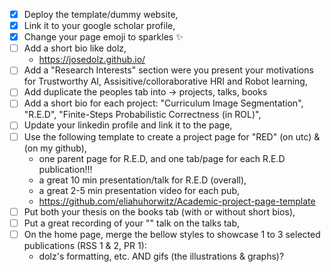 - [x] Deploy the template/dummy website,
- [x] Link it to your google scholar profile,
- [x] Change your page emoji to sparkles :sparkles:
- [ ] Add a short bio like dolz,
    - https://josedolz.github.io/ 
- [ ] Add a "Research Interests" section were you present your motivations for Trustworthy AI, Assisitive/colloraborative HRI and Robot learning,
- [ ] Add duplicate the peoples tab into -> projects, talks, books
- [ ] Add a short bio for each project: "Curriculum Image Segmentation", "R.E.D", "Finite-Steps Probabilistic Correctness (in ROL)",
- [ ] Update your linkedin profile and link it to the page,
- [ ] Use the following template to create a project page for "RED" (on utc) & (on my github),
     - one parent page for R.E.D, and one tab/page for each R.E.D publication!!!
     - a great 10 min presentation/talk for R.E.D (overall),
     - a great 2-5 min presentation video for each pub,
     - https://github.com/eliahuhorwitz/Academic-project-page-template
- [ ] Put both your thesis on the books tab (with or without short bios),
- [ ] Put a great recording of your "" talk on the talks tab,
- [ ] On the home page, merge the bellow styles to showcase 1 to 3 selected publications (RSS 1 & 2, PR 1):
     - dolz's formatting, etc. AND gifs (the illustrations & graphs)?

